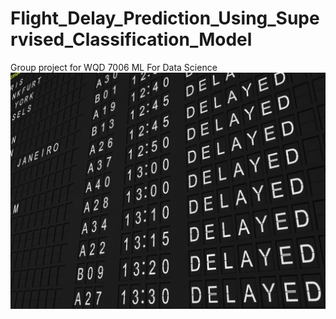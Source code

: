 # Flight_Delay_Prediction_Using_Supervised_Classification_Model
Group project for WQD 7006 ML For Data Science
![Slide X](Delayed.png)
